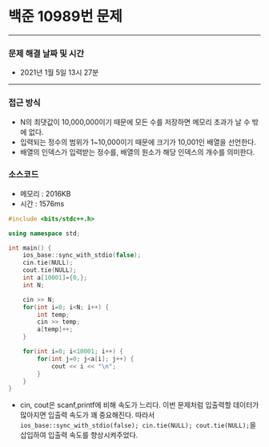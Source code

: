 
# 백준 10989번 문제

---

### 문제 해결 날짜 및 시간

- 2021년 1월 5일 13시 27분

---

### 접근 방식
- N의 최댓값이 10,000,000이기 때문에 모든 수를 저장하면 메모리 초과가 날 수 밖에 없다.
- 입력되는 정수의 범위가 1~10,000이기 때문에 크기가 10,001인 배열을 선언한다.
- 배열의 인덱스가 입력받는 정수를, 배열의 원소가 해당 인덱스의 개수를 의미한다.

### 소스코드
- 메모리 : 2016KB
- 시간 : 1576ms
```c++
#include <bits/stdc++.h>

using namespace std;

int main() {
    ios_base::sync_with_stdio(false);
    cin.tie(NULL);
    cout.tie(NULL);
    int a[10001]={0,};
    int N;

    cin >> N;
    for(int i=0; i<N; i++) {
        int temp;
        cin >> temp;
        a[temp]++;
    }

    for(int i=0; i<10001; i++) {
        for(int j=0; j<a[i]; j++) {
            cout << i << "\n";
        }
    }
}
```
- cin, cout은 scanf,printf에 비해 속도가 느리다. 이번 문제처럼 입출력할 데이터가 많아지면 입출력 속도가 꽤 중요해진다. 따라서 `ios_base::sync_with_stdio(false); cin.tie(NULL); cout.tie(NULL);`을 삽입하여 입출력 속도를 향상시켜주었다.